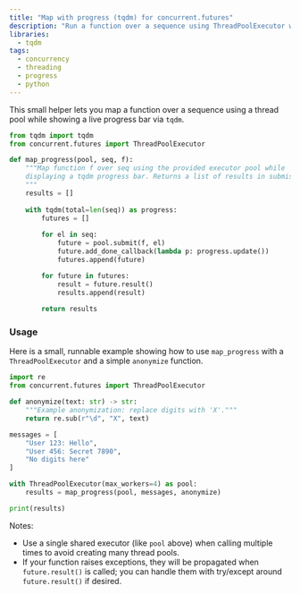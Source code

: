 ```yaml
---
title: "Map with progress (tqdm) for concurrent.futures"
description: "Run a function over a sequence using ThreadPoolExecutor while displaying a tqdm progress bar."
libraries:
  - tqdm
tags:
  - concurrency
  - threading
  - progress
  - python
---
```


This small helper lets you map a function over a sequence using a thread pool while showing a live progress bar via `tqdm`.


```python
from tqdm import tqdm
from concurrent.futures import ThreadPoolExecutor

def map_progress(pool, seq, f):
    """Map function f over seq using the provided executor pool while
    displaying a tqdm progress bar. Returns a list of results in submission order.
    """
    results = []
    
    with tqdm(total=len(seq)) as progress:
        futures = []
    
        for el in seq:
            future = pool.submit(f, el)
            future.add_done_callback(lambda p: progress.update())
            futures.append(future)

        for future in futures:
            result = future.result()
            results.append(result)
        
        return results
```

### Usage

Here is a small, runnable example showing how to use `map_progress` with a
`ThreadPoolExecutor` and a simple `anonymize` function.

```python
import re
from concurrent.futures import ThreadPoolExecutor

def anonymize(text: str) -> str:
    """Example anonymization: replace digits with 'X'."""
    return re.sub(r"\d", "X", text)

messages = [
    "User 123: Hello",
    "User 456: Secret 7890",
    "No digits here"
]

with ThreadPoolExecutor(max_workers=4) as pool:
    results = map_progress(pool, messages, anonymize)

print(results)
```

Notes:
- Use a single shared executor (like `pool` above) when calling multiple times to avoid creating many thread pools.
- If your function raises exceptions, they will be propagated when `future.result()` is called; you can handle them with try/except around `future.result()` if desired.

